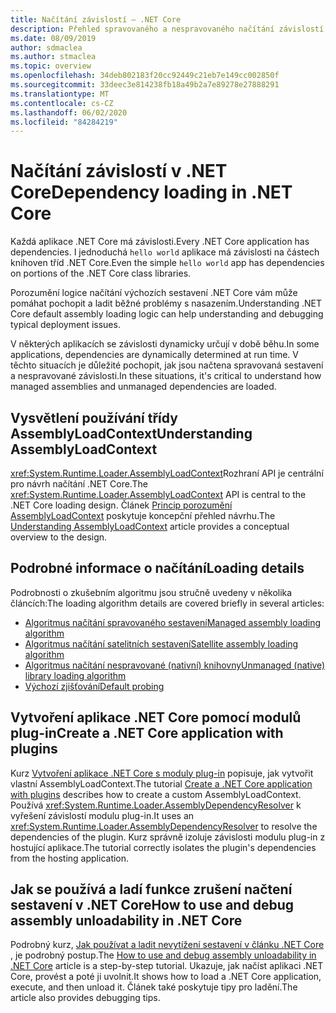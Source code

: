 ```yaml
---
title: Načítání závislostí – .NET Core
description: Přehled spravovaného a nespravovaného načítání závislostí v .NET Core
ms.date: 08/09/2019
author: sdmaclea
ms.author: stmaclea
ms.topic: overview
ms.openlocfilehash: 34deb802183f20cc92449c21eb7e149cc002850f
ms.sourcegitcommit: 33deec3e814238fb18a49b2a7e89278e27888291
ms.translationtype: MT
ms.contentlocale: cs-CZ
ms.lasthandoff: 06/02/2020
ms.locfileid: "84284219"
---
```

# <a name="dependency-loading-in-net-core"></a><span data-ttu-id="65489-103">Načítání závislostí v .NET Core</span><span class="sxs-lookup"><span data-stu-id="65489-103">Dependency loading in .NET Core</span></span>

<span data-ttu-id="65489-104">Každá aplikace .NET Core má závislosti.</span><span class="sxs-lookup"><span data-stu-id="65489-104">Every .NET Core application has dependencies.</span></span> <span data-ttu-id="65489-105">I jednoduchá `hello world` aplikace má závislosti na částech knihoven tříd .NET Core.</span><span class="sxs-lookup"><span data-stu-id="65489-105">Even the simple `hello world` app has dependencies on portions of the .NET Core class libraries.</span></span>

<span data-ttu-id="65489-106">Porozumění logice načítání výchozích sestavení .NET Core vám může pomáhat pochopit a ladit běžné problémy s nasazením.</span><span class="sxs-lookup"><span data-stu-id="65489-106">Understanding .NET Core default assembly loading logic can help understanding and debugging typical deployment issues.</span></span>

<span data-ttu-id="65489-107">V některých aplikacích se závislosti dynamicky určují v době běhu.</span><span class="sxs-lookup"><span data-stu-id="65489-107">In some applications, dependencies are dynamically determined at run time.</span></span> <span data-ttu-id="65489-108">V těchto situacích je důležité pochopit, jak jsou načtena spravovaná sestavení a nespravované závislosti.</span><span class="sxs-lookup"><span data-stu-id="65489-108">In these situations, it's critical to understand how managed assemblies and unmanaged dependencies are loaded.</span></span>

## <a name="understanding-assemblyloadcontext"></a><span data-ttu-id="65489-109">Vysvětlení používání třídy AssemblyLoadContext</span><span class="sxs-lookup"><span data-stu-id="65489-109">Understanding AssemblyLoadContext</span></span>

<span data-ttu-id="65489-110"><xref:System.Runtime.Loader.AssemblyLoadContext>Rozhraní API je centrální pro návrh načítání .NET Core.</span><span class="sxs-lookup"><span data-stu-id="65489-110">The <xref:System.Runtime.Loader.AssemblyLoadContext> API is central to the .NET Core loading design.</span></span> <span data-ttu-id="65489-111">Článek [Princip porozumění AssemblyLoadContext](understanding-assemblyloadcontext.md) poskytuje koncepční přehled návrhu.</span><span class="sxs-lookup"><span data-stu-id="65489-111">The [Understanding AssemblyLoadContext](understanding-assemblyloadcontext.md) article provides a conceptual overview to the design.</span></span>

## <a name="loading-details"></a><span data-ttu-id="65489-112">Podrobné informace o načítání</span><span class="sxs-lookup"><span data-stu-id="65489-112">Loading details</span></span>

<span data-ttu-id="65489-113">Podrobnosti o zkušebním algoritmu jsou stručně uvedeny v několika článcích:</span><span class="sxs-lookup"><span data-stu-id="65489-113">The loading algorithm details are covered briefly in several articles:</span></span>

- [<span data-ttu-id="65489-114">Algoritmus načítání spravovaného sestavení</span><span class="sxs-lookup"><span data-stu-id="65489-114">Managed assembly loading algorithm</span></span>](loading-managed.md)
- [<span data-ttu-id="65489-115">Algoritmus načítání satelitních sestavení</span><span class="sxs-lookup"><span data-stu-id="65489-115">Satellite assembly loading algorithm</span></span>](loading-resources.md)
- [<span data-ttu-id="65489-116">Algoritmus načítání nespravované (nativní) knihovny</span><span class="sxs-lookup"><span data-stu-id="65489-116">Unmanaged (native) library loading algorithm</span></span>](loading-unmanaged.md)
- [<span data-ttu-id="65489-117">Výchozí zjišťování</span><span class="sxs-lookup"><span data-stu-id="65489-117">Default probing</span></span>](default-probing.md)

## <a name="create-a-net-core-application-with-plugins"></a><span data-ttu-id="65489-118">Vytvoření aplikace .NET Core pomocí modulů plug-in</span><span class="sxs-lookup"><span data-stu-id="65489-118">Create a .NET Core application with plugins</span></span>

<span data-ttu-id="65489-119">Kurz [Vytvoření aplikace .NET Core s moduly plug-in](../tutorials/creating-app-with-plugin-support.md) popisuje, jak vytvořit vlastní AssemblyLoadContext.</span><span class="sxs-lookup"><span data-stu-id="65489-119">The tutorial [Create a .NET Core application with plugins](../tutorials/creating-app-with-plugin-support.md) describes how to create a custom AssemblyLoadContext.</span></span> <span data-ttu-id="65489-120">Používá <xref:System.Runtime.Loader.AssemblyDependencyResolver> k vyřešení závislostí modulu plug-in.</span><span class="sxs-lookup"><span data-stu-id="65489-120">It uses an <xref:System.Runtime.Loader.AssemblyDependencyResolver> to resolve the dependencies of the plugin.</span></span> <span data-ttu-id="65489-121">Kurz správně izoluje závislosti modulu plug-in z hostující aplikace.</span><span class="sxs-lookup"><span data-stu-id="65489-121">The tutorial correctly isolates the plugin's dependencies from the hosting application.</span></span>

## <a name="how-to-use-and-debug-assembly-unloadability-in-net-core"></a><span data-ttu-id="65489-122">Jak se používá a ladí funkce zrušení načtení sestavení v .NET Core</span><span class="sxs-lookup"><span data-stu-id="65489-122">How to use and debug assembly unloadability in .NET Core</span></span>

<span data-ttu-id="65489-123">Podrobný kurz, [Jak používat a ladit nevytížení sestavení v článku .NET Core](../../standard/assembly/unloadability.md) , je podrobný postup.</span><span class="sxs-lookup"><span data-stu-id="65489-123">The [How to use and debug assembly unloadability in .NET Core](../../standard/assembly/unloadability.md) article is a step-by-step tutorial.</span></span> <span data-ttu-id="65489-124">Ukazuje, jak načíst aplikaci .NET Core, provést a poté ji uvolnit.</span><span class="sxs-lookup"><span data-stu-id="65489-124">It shows how to load a .NET Core application, execute, and then unload it.</span></span> <span data-ttu-id="65489-125">Článek také poskytuje tipy pro ladění.</span><span class="sxs-lookup"><span data-stu-id="65489-125">The article also provides debugging tips.</span></span>
